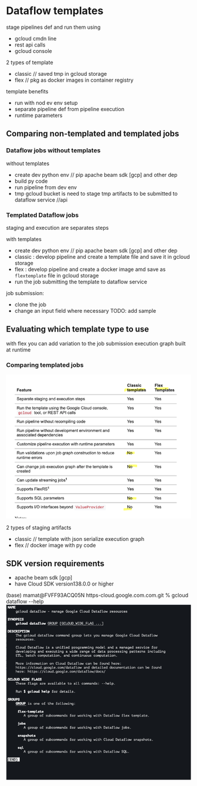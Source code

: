 # Dataflow templates

stage pipelines def and run them using 
- gcloud cmdn line
- rest api calls
- gcloud console

2 types of template
- classic // saved tmp in gcloud storage
- flex // pkg as docker images in container registry

template benefits
- run with nod ev env setup
- separate pipeline def from pipeline execution 
- runtime parameters 


## Comparing non-templated and templated jobs

### Dataflow jobs without templates

without templates
- create dev python env  // pip apache beam sdk [gcp] and other dep
- build py code 
- run pipeline from dev env 
- tmp gcloud bucket is need to stage tmp artifacts to be submitted to dataflow service //api

### Templated Dataflow jobs

staging and execution are separates steps

with templates
- create dev python env  // pip apache beam sdk [gcp] and other dep
- classic : develop pipeline and create a template file and save it in gcloud storage
- flex : develop pipeline and create a docker image amd save as `flextemplate` file in gcloud storage
- run the job submitting the template to dataflow service

job submission:
- clone the job
- change an input field where necessary 
TODO: add sample

## Evaluating which template type to use
with flex you can add variation to the job submission
execution graph built at runtime

### Comparing templated jobs

![](2021-06-17-15-58-22.png)

2 types of staging artifacts
- classic // template with json serialize execution graph
- flex // docker image with py code 

## SDK version requirements
- apache beam sdk [gcp]
- have Cloud SDK version138.0.0 or higher
 

(base) mamat@FVFF93ACQ05N https-cloud.google.com.com.git % gcloud dataflow --help
![](2021-06-17-16-10-00.png)

